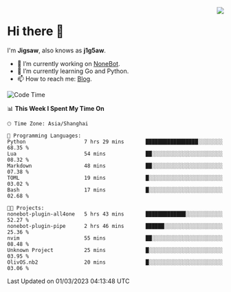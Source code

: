 <a href="#">
  <img align="right" src="https://github-readme-stats.vercel.app/api?username=j1g5awi&count_private=true&show_icons=true&title_color=80070B&text_color=B3B3B3&bg_color=212121&icon_color=80070B" />
</a>

# Hi there 👋

I'm **Jigsaw**, also knows as **j1g5aw**.

- 🔭 I’m currently working on [NoneBot](https://github.com/nonebot).
- 🌱 I’m currently learning Go and Python.
- 📫 How to reach me: [Blog](https://blog.maddestroyer.xyz/).

<!--START_SECTION:waka-->
![Code Time](http://img.shields.io/badge/Code%20Time-1%2C058%20hrs%2029%20mins-blue)

📊 **This Week I Spent My Time On** 

```text
🕑︎ Time Zone: Asia/Shanghai

💬 Programming Languages: 
Python                   7 hrs 29 mins       █████████████████░░░░░░░░   68.35 % 
Lua                      54 mins             ██░░░░░░░░░░░░░░░░░░░░░░░   08.32 % 
Markdown                 48 mins             ██░░░░░░░░░░░░░░░░░░░░░░░   07.38 % 
TOML                     19 mins             █░░░░░░░░░░░░░░░░░░░░░░░░   03.02 % 
Bash                     17 mins             █░░░░░░░░░░░░░░░░░░░░░░░░   02.68 % 

🐱‍💻 Projects: 
nonebot-plugin-all4one   5 hrs 43 mins       █████████████░░░░░░░░░░░░   52.27 % 
nonebot-plugin-pipe      2 hrs 46 mins       ██████░░░░░░░░░░░░░░░░░░░   25.36 % 
nvim                     55 mins             ██░░░░░░░░░░░░░░░░░░░░░░░   08.48 % 
Unknown Project          25 mins             █░░░░░░░░░░░░░░░░░░░░░░░░   03.95 % 
OlivOS.nb2               20 mins             █░░░░░░░░░░░░░░░░░░░░░░░░   03.06 % 
```


 Last Updated on 01/03/2023 04:13:48 UTC
<!--END_SECTION:waka-->
